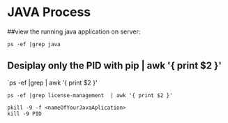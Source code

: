 
# JAVA Process
##view the running java application on server:
```
ps -ef |grep java  
```
## Desiplay only the PID with pip | awk '{ print $2 }'
`ps -ef |grep <java-app-name>  | awk '{ print $2 }'
```
ps -ef |grep license-management  | awk '{ print $2 }'
```
```
pkill -9 -f <nameOfYourJavaAplication>
kill -9 PID
```
